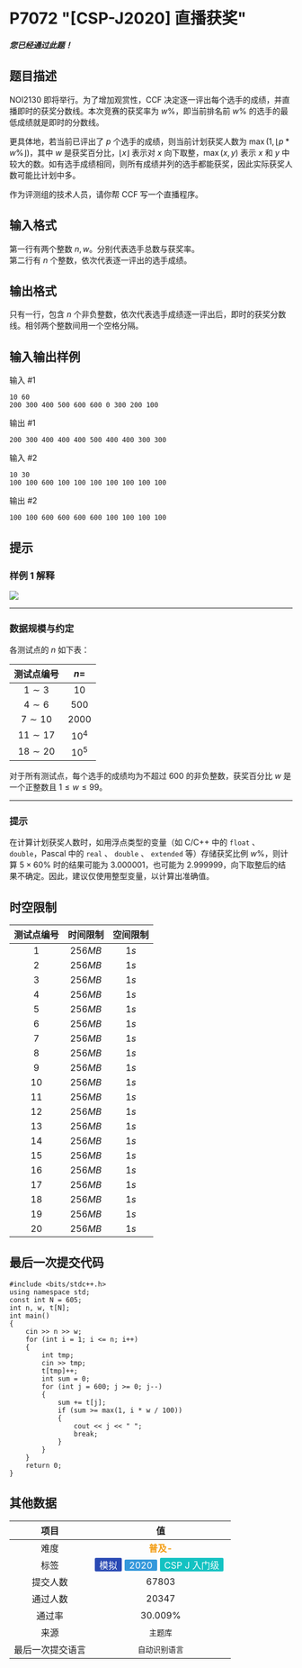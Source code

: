 # P7072 "[CSP-J2020] 直播获奖"
***您已经通过此题！***

## 题目描述

NOI2130 即将举行。为了增加观赏性，CCF 决定逐一评出每个选手的成绩，并直播即时的获奖分数线。本次竞赛的获奖率为 $w\%$，即当前排名前 $w\%$ 的选手的最低成绩就是即时的分数线。

更具体地，若当前已评出了 $p$ 个选手的成绩，则当前计划获奖人数为 $\max(1, \lfloor p * w \%\rfloor)$，其中 $w$ 是获奖百分比，$\lfloor x \rfloor$ 表示对 $x$ 向下取整，$\max(x,y)$ 表示 $x$ 和 $y$ 中较大的数。如有选手成绩相同，则所有成绩并列的选手都能获奖，因此实际获奖人数可能比计划中多。

作为评测组的技术人员，请你帮 CCF 写一个直播程序。

## 输入格式

第一行有两个整数 $n, w$。分别代表选手总数与获奖率。  
第二行有 $n$ 个整数，依次代表逐一评出的选手成绩。

## 输出格式

只有一行，包含 $n$ 个非负整数，依次代表选手成绩逐一评出后，即时的获奖分数线。相邻两个整数间用一个空格分隔。

## 输入输出样例

输入 #1
```
10 60
200 300 400 500 600 600 0 300 200 100
```
输出 #1
```
200 300 400 400 400 500 400 400 300 300
```
输入 #2
```
10 30
100 100 600 100 100 100 100 100 100 100
```
输出 #2
```
100 100 600 600 600 600 100 100 100 100
```

## 提示

### 样例 1 解释

![](https://cdn.luogu.com.cn/upload/image_hosting/l453vhow.png)

---
### 数据规模与约定

各测试点的 $n$ 如下表：

| 测试点编号 | $n=$ |
| :--: | :--: |
| $1 \sim 3$ | $10$ |
| $4 \sim 6$ | $500$ |
| $7 \sim 10$ | $2000$ |
| $11 \sim 17$ | $10^4$ |
| $18 \sim 20$ | $10^5$ |


对于所有测试点，每个选手的成绩均为不超过 $600$ 的非负整数，获奖百分比 $w$ 是一个正整数且 $1 \le w \le 99$。

---
### 提示

在计算计划获奖人数时，如用浮点类型的变量（如 C/C++ 中的 `float` 、 `double`，Pascal 中的 `real` 、 `double` 、 `extended` 等）存储获奖比例 $w\%$，则计算 $5 \times 60\%$ 时的结果可能为 $3.000001$，也可能为 $2.999999$，向下取整后的结果不确定。因此，建议仅使用整型变量，以计算出准确值。

## 时空限制
|测试点编号|时间限制|空间限制|
|:---:|:---:|:---:|
|$1$|$256MB$|$1s$|
|$2$|$256MB$|$1s$|
|$3$|$256MB$|$1s$|
|$4$|$256MB$|$1s$|
|$5$|$256MB$|$1s$|
|$6$|$256MB$|$1s$|
|$7$|$256MB$|$1s$|
|$8$|$256MB$|$1s$|
|$9$|$256MB$|$1s$|
|$10$|$256MB$|$1s$|
|$11$|$256MB$|$1s$|
|$12$|$256MB$|$1s$|
|$13$|$256MB$|$1s$|
|$14$|$256MB$|$1s$|
|$15$|$256MB$|$1s$|
|$16$|$256MB$|$1s$|
|$17$|$256MB$|$1s$|
|$18$|$256MB$|$1s$|
|$19$|$256MB$|$1s$|
|$20$|$256MB$|$1s$|

## 最后一次提交代码

```
#include <bits/stdc++.h>
using namespace std;
const int N = 605;
int n, w, t[N];
int main()
{
	cin >> n >> w;
	for (int i = 1; i <= n; i++)
	{
		int tmp;
		cin >> tmp;
		t[tmp]++;
		int sum = 0;
		for (int j = 600; j >= 0; j--)
		{
			sum += t[j];
			if (sum >= max(1, i * w / 100))
			{
				cout << j << " ";
				break;
			}
		}
	}
	return 0;
}
```

## 其他数据

|项目|值|
|:---:|:---:|
|难度|<span style="font-weight: bold; color: #f39c11">普及-</span>|
|标签|<span style="display: inline-block; margin-right: 5px; border-radius: 2px; color: white; padding: 0px 8px; background-color: #2949b4">模拟</span><span style="display: inline-block; margin-right: 5px; border-radius: 2px; color: white; padding: 0px 8px; background-color: #3498db">2020</span><span style="display: inline-block; margin-right: 5px; border-radius: 2px; color: white; padding: 0px 8px; background-color: #13c2c2">CSP J 入门级</span>|
|提交人数|$67803$|
|通过人数|$20347$|
|通过率|$30.009\%$|
|来源|`主题库`|
|最后一次提交语言|`自动识别语言`|

